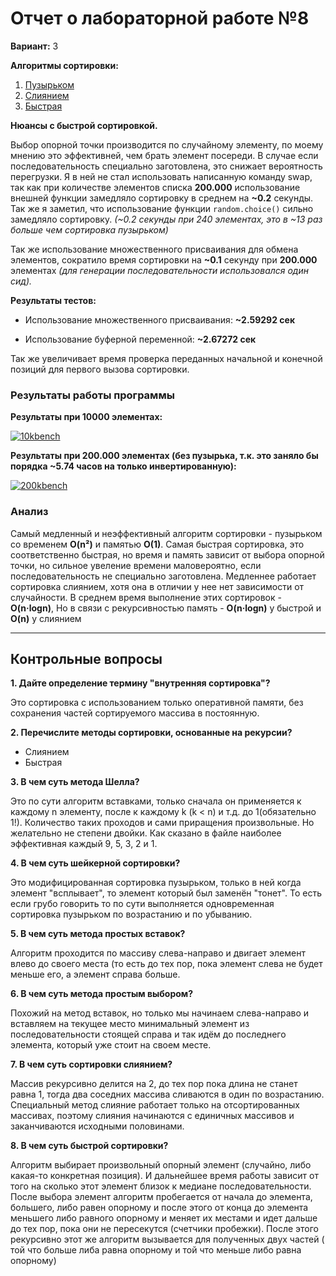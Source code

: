 # Отчет о лабораторной работе №8

**Вариант:** 3

**Алгоритмы сортировки:**
1. [Пузырьком](https://github.com/SumJest/susu/blob/master/lab8/sorts.py#L43 "Пузырьком")
2. [Слиянием](https://github.com/SumJest/susu/blob/master/lab8/sorts.py#L57 "Слиянием")
3. [Быстрая](https://github.com/SumJest/susu/blob/master/lab8/sorts.py#L70 "Быстрая")

**Нюансы с быстрой сортировкой.** 

Выбор опорной точки производится по случайному элементу, по моему мнению это эффективней, чем брать элемент посереди. В случае если последовательность специально заготовлена, это снижает вероятность перегрузки.
Я в ней не стал использовать написанную команду swap, так как при количестве
элементов списка **200.000** использование внешней функции замедляло сортировку в среднем на **~0.2** секунды.
Так же я заметил, что использование функции `random.choice()` сильно замедляло сортировку.
*(~0.2 секунды при 240 элементах, это в ~13 раз больше чем сортировка пузырьком)*

Так же использование множественного присваивания для обмена элементов, сократило время сортировки на **~0.1** секунду
при **200.000** элементах *(для генерации последовательности использовался один сид).*

**Результаты тестов:**

- Использование множественного присваивания: **~2.59292 сек**


- Использование буферной переменной: **~2.67272 сек**


Так же увеличивает время проверка переданных начальной и конечной позиций для первого вызова сортировки.

### Результаты работы программы

**Результаты при 10000 элементах:**

[![10kbench](https://i.imgur.com/m0CcVX0.png "10kbench")](https://imgur.com/a/3ez4L2q "10kbench")

**Результаты при 200.000 элементах (без пузырька, т.к. это заняло бы порядка ~5.74 часов на только инвертированную):**

[![200kbench](https://i.imgur.com/CFtWaOJ.png "200kbench")](https://imgur.com/a/3ez4L2q "200kbench")

### Анализ
Самый медленный и неэффективный алгоритм сортировки - пузырьком со
временем **O(n&sup2;)** и памятью **O(1)**.
Самая быстрая сортировка, это соответственно быстрая, но время и память зависит от выбора опорной точки, но сильное увеление времени маловероятно, если последовательность не специально заготовлена.
Медленнее работает сортировка слиянием, хотя она в отличии у нее нет зависимости от случайности.
В среднем время выполнение этих сортировок - **O(n&middot;logn)**,
Но в связи с рекурсивностью память - **O(n&middot;logn)** у быстрой и **O(n)** у слиянием

------------


## Контрольные вопросы

**1. Дайте определение термину "внутренняя сортировка"?**

Это сортировка с использованием только оперативной памяти, без сохранения частей сортируемого массива в постоянную.

**2. Перечислите методы сортировки, основанные на рекурсии?**

- Слиянием
- Быстрая


**3. В чем суть метода Шелла?**

Это по сути алгоритм вставками, только сначала он применяется к каждому n элементу, после к каждому k (k < n) и т.д. до 1(обязательно 1!). Количество таких проходов и сами приращения произвольные. Но желательно не степени двойки. Как сказано в файле наиболее эффективная каждый 9, 5, 3, 2 и 1. 


**4. В чем суть шейкерной сортировки?**

Это модифицированная сортировка пузырьком, только в ней когда элемент "всплывает", то элемент который был заменён "тонет".  То есть если грубо говорить то по сути выполняется одновременная сортировка пузырьком по возрастанию и по убыванию.

**5. В чем суть метода простых вставок?**

Алгоритм проходится по массиву слева-направо и двигает элемент влево до своего места (то есть до тех пор, пока элемент слева не будет меньше его, а элемент справа больше.

**6. В чем суть метода простым выбором?**

Похожий на метод вставок, но только мы начинаем слева-направо и вставляем на текущее место минимальный элемент из последовательности стоящей справа и так идём до последнего элемента, который уже стоит на своем месте.

**7. В чем суть сортировки слиянием?**

Массив рекурсивно делится на 2, до тех пор пока длина не станет равна 1, тогда два соседних массива сливаются в один по возрастанию. Специальный метод слияние работает только на отсортированных массивах, поэтому слияния начинаются с единичных массивов и заканчиваются исходными половинами.

**8. В чем суть быстрой сортировки?**

Алгоритм выбирает произвольный опорный элемент (случайно, либо какая-то конкретная позиция). И дальнейшее время работы зависит от того на сколько этот элемент близок к медиане последовательности. После выбора элемент алгоритм пробегается от начала до элемента, большего, либо равен опорному и после этого от конца до элемента меньшего либо равного опорному и меняет их местами и идет дальше до тех пор, пока они не пересекутся (счетчики пробежки).  После этого рекурсивно этот же алгоритм вызывается для полученных двух частей ( той что больше либа равна опорному и той что меньше либо равна опорному)

